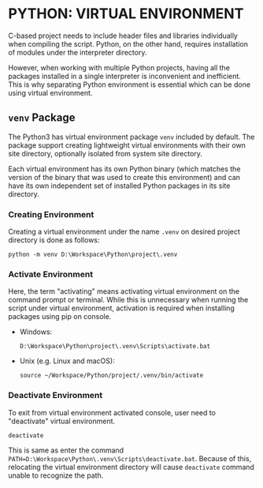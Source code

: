 # **PYTHON: VIRTUAL ENVIRONMENT**

C-based project needs to include header files and libraries individually when compiling the script. Python, on the other hand, requires installation of modules under the interpreter directory.

However, when working with multiple Python projects, having all the packages installed in a single interpreter is inconvenient and inefficient. This is why separating Python environment is essential which can be done using virtual environment.

## `venv` Package

The Python3 has virtual environment package `venv` included by default. The package support creating lightweight virtual environments with their own site directory, optionally isolated from system site directory.

Each virtual environment has its own Python binary (which matches the version of the binary that was used to create this environment) and can have its own independent set of installed Python packages in its site directory.

### Creating Environment

Creating a virtual environment under the name `.venv` on desired project directory is done as follows:

```
python -m venv D:\Workspace\Python\project\.venv
```

### Activate Environment

Here, the term "activating" means activating virtual environment on the command prompt or terminal. While this is unnecessary when running the script under virtual environment, activation is required when installing packages using pip on console.

* Windows:

    ```
    D:\Workspace\Python\project\.venv\Scripts\activate.bat
    ```

* Unix (e.g. Linux and macOS):

    ```
    source ~/Workspace/Python/project/.venv/bin/activate
    ```

### Deactivate Environment

To exit from virtual environment activated console, user need to "deactivate" virtual environment.

```
deactivate
```

This is same as enter the command `PATH=D:\Workspace\Python\.venv\Scripts\deactivate.bat`. Because of this, relocating the virtual environment directory will cause `deactivate` command unable to recognize the path.
